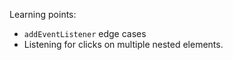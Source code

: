 Learning points:

* `addEventListener` edge cases
* Listening for clicks on multiple nested elements.

